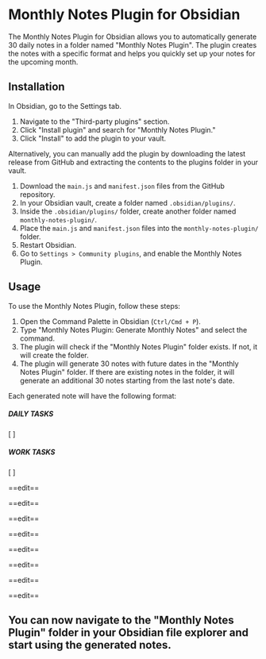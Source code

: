 # Monthly Notes Plugin for Obsidian

The Monthly Notes Plugin for Obsidian allows you to automatically generate 30 daily notes in a folder named "Monthly Notes Plugin". The plugin creates the notes with a specific format and helps you quickly set up your notes for the upcoming month.

## Installation

In Obsidian, go to the Settings tab.
1. Navigate to the "Third-party plugins" section.
2. Click "Install plugin" and search for "Monthly Notes Plugin."
3. Click "Install" to add the plugin to your vault.

Alternatively, you can manually add the plugin by downloading the latest release from GitHub and extracting the contents to the plugins folder in your vault.

1. Download the `main.js` and `manifest.json` files from the GitHub repository.
2. In your Obsidian vault, create a folder named `.obsidian/plugins/`.
3. Inside the `.obsidian/plugins/` folder, create another folder named `monthly-notes-plugin/`.
4. Place the `main.js` and `manifest.json` files into the `monthly-notes-plugin/` folder.
5. Restart Obsidian.
6. Go to `Settings > Community plugins`, and enable the Monthly Notes Plugin.

## Usage

To use the Monthly Notes Plugin, follow these steps:

1. Open the Command Palette in Obsidian (`Ctrl/Cmd + P`).
2. Type "Monthly Notes Plugin: Generate Monthly Notes" and select the command.
3. The plugin will check if the "Monthly Notes Plugin" folder exists. If not, it will create the folder.
4. The plugin will generate 30 notes with future dates in the "Monthly Notes Plugin" folder. If there are existing notes in the folder, it will generate an additional 30 notes starting from the last note's date.

Each generated note will have the following format:

##### DAILY TASKS
[ ]
##### WORK TASKS
[ ]

==edit==

==edit==

==edit==

==edit==

==edit==

==edit==

==edit==

==edit==


## You can now navigate to the "Monthly Notes Plugin" folder in your Obsidian file explorer and start using the generated notes.

